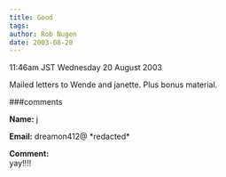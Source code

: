 ```yaml
---
title: Good
tags: 
author: Rob Nugen
date: 2003-08-20
---
```


<p class=date>11:46am JST Wednesday 20 August 2003</p>

<p>Mailed letters to Wende and janette.  Plus bonus material.</p>

###comments

<p><b>Name:</b> j

<p><b>Email:</b> dreamon412@ *redacted*

<p><b>Comment:</b>
<br>yay!!!!

